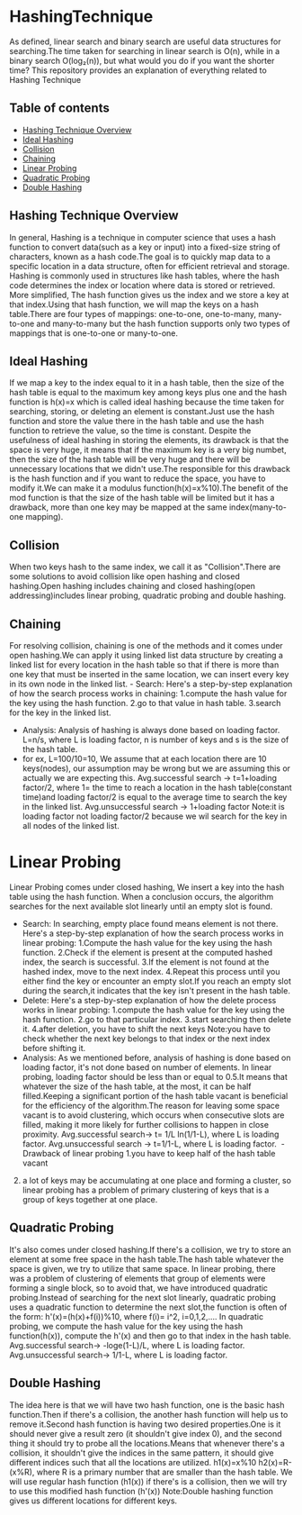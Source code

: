 # HashingTechnique
As defined, linear search and binary search are useful data structures for
searching.The time taken for searching in linear search is O(n), while in a binary search O(log₂(n)), but
what would you do if you want the shorter time?
This repository provides an explanation of everything related to Hashing Technique
## Table of contents
- [Hashing Technique Overview](#HashingTechniqueOverview)
- [Ideal Hashing](#IdealHashing)
- [Collision](#collision)
- [Chaining](#chaining)
- [Linear Probing](#LinearProbing)
- [Quadratic Probing](#QuadraticProbing)
- [Double Hashing](#DoubleHashing)
## Hashing Technique Overview
In general, Hashing is a technique in computer science that uses a hash function to convert 
data(such as a key or input) into a fixed-size string of characters, known as a hash code.The
goal is to quickly map data to a specific location in a data structure, often for efficient retrieval and storage.
Hashing is commonly used in structures like hash tables, where the hash code determines the index or location 
where data is stored or retrieved.
More simplified, The hash function gives us the index and we store a key at that index.Using that hash function, we will 
map the keys on a hash table.There are four types of mappings: one-to-one, one-to-many, many-to-one and many-to-many but
the hash function supports only two types of mappings that is one-to-one or many-to-one.
## Ideal Hashing
If we map a key to the index equal to it in a hash table, then the size of the hash table is 
equal to the maximum key among keys plus one and the hash function is h(x)=x which is called ideal hashing 
because the time taken for searching, storing, or deleting an element is constant.Just use the hash function
and store the value there in the hash table and use the hash function to retrieve the value, so the time is constant.
Despite the usefulness of ideal hashing in storing the elements, its drawback is that the space is very huge, it means that 
if the maximum key is a very big numbet, then the size of the hash table will be very huge and there will be unnecessary 
locations that we didn't use.The responsible for this drawback is the hash function and if you want to reduce the space, you
have to modify it.We can make it a modulus function(h(x)=x%10).The benefit of the mod function is that the size of the hash table 
will be limited but it has a drawback, more than one key may be mapped at the same index(many-to-one mapping).
## Collision
When two keys hash to the same index, we call it as "Collision".There are some solutions to avoid collision like open hashing 
and closed hashing.Open hashing includes chaining and closed hashing(open addressing)includes linear probing, quadratic probing
and double hashing.
## Chaining
For resolving collision, chaining is one of the methods and it comes under open hashing.We can apply it using linked list data structure by creating a linked list for every location in the hash table so that if there is more than one key that must be inserted in the same location, we can insert every key in its own node in the linked list.
-‌ Search:
 Here's a step-by-step explanation of how the search process works in chaining:
1.compute the hash value for the key using the hash function.
2.go to that value in hash table.
3.search for the key in the linked list.
- Analysis:
   Analysis of hashing is always done based on loading factor. 
L=n/s, where L is loading factor, n is number of keys and s is the size of the hash table.
- for ex, L=100/10=10, We assume that at each location there are 10 keys(nodes), our assumption may be wrong but we are assuming
  this or actually we are expecting this.
  Avg.successful search -> t=1+loading factor/2, where 1= the time to reach a location in the hash table(constant time)and loading 
   factor/2 is equal to the average time to search the key in the linked list.
  Avg.unsuccessful search -> 1+loading factor
Note:it is loading factor not loading factor/2 because we wil search for the key in all nodes of the linked list.
# Linear Probing
 Linear Probing comes under closed hashing, We insert a key into the hash table using the hash function.
 When a conclusion occurs, the algorithm searches for the next available slot linearly until an empty slot is found.
  - Search:
   In searching, empty place found means element is not there.
   Here's a step-by-step explanation of how the search process works in linear probing:
    1.Compute the hash value for the key using the hash function.
    2.Check if the element is present at the computed hashed index, the search is successful.
    3.If the element is not found at the hashed index, move to the next index.
    4.Repeat this process until you either find the key or encounter an empty slot.If you reach an empty slot during the search,it 
     indicates that the key isn't present in the hash table.
  - Delete:
   Here's a step-by-step explanation of how the delete process works in linear probing:
    1.compute the hash value for the key using the hash function.
    2.go to that particular index.
    3.start searching then delete it.
    4.after deletion, you have to shift the next keys
   Note:you have to check whether the next key belongs to that index or the next index before shifting it.
  - Analysis:
   As we mentioned before, analysis of hashing is done based on loading factor, it's not done based on number of elements.
   In linear probing, loading factor should be less than or equal to 0.5.It means that whatever the size of the hash table, at the most, 
   it can be half filled.Keeping a significant portion of the hash table vacant is beneficial for the efficiency of the algorithm.The 
   reason for leaving some space vacant is to avoid clustering, which occurs when consecutive slots are filled, making it more likely 
   for further collisions to happen in close proximity.
  Avg.successful search-> t= 1/L ln(1/1-L), where L is loading factor.
  Avg.unsuccessful search -> t=1/1-L, where L is loading factor. 
 ‌ - Drawback of linear probing 
   1.you have to keep half of the hash table vacant 
   2. a lot of keys may be accumulating at one place and forming a cluster, so linear probing has a problem of primary clustering of 
   keys that is a group of keys together at one place.
## Quadratic Probing
  It's also comes under closed hashing.If there's a collision, we try to store an element at some free space in the hash table.The hash 
  table whatever the space is given, we try to utilize that same space.
  In linear probing, there was a problem of clustering of elements that group of elements were forming a single block, so to avoid that, 
  we have introduced quadratic probing.Instead of searching for the next slot linearly, quadratic probing uses a quadratic function to 
  determine the next slot,the function is often of the form: h'(x)=(h(x)+f(i))%10, where f(i)= i^2, i=0,1,2,....
  In quadratic probing, we compute the hash value for the key using the hash function(h(x)), compute the h'(x)
  and then go to that index in the hash table.
 Avg.successful search-> -loge(1-L)/L, where L is loading factor.
 Avg.unsuccessful search-> 1/1-L, where L is loading factor.
## Double Hashing
 The idea here is that we will have two hash function, one is the basic hash function.Then if there's a collision, the another hash 
 function will help us to remove it.Second hash function is having two desired properties.One is it should never give a result zero
 (it shouldn't give index 0), and the second thing it should try to probe all the locations.Means that whenever there's a collision, it 
 shouldn't give the indices in the same pattern, it should give different indices such that all the locations are utilized.
 h1(x)=x%10
 h2(x)=R-(x%R), where R is a primary number that are smaller than the hash table.
 We will use regular hash function (h1(x)) if there's is a collision, then we will try to use this modified hash function (h'(x))
Note:Double hashing function gives us different locations for different keys.

